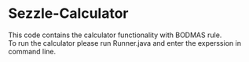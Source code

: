 # Sezzle-Calculator
This code contains the calculator functionality with BODMAS rule.  
To run the calculator please run Runner.java and enter the experssion in command line.

